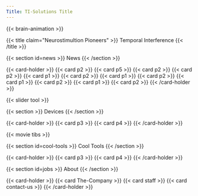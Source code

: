 ```yaml
---
Title: TI-Solutions Title
---
```

{{< brain-animation >}}

{{< title claim="Neurostimultion Pioneers" >}}
Temporal Interference
{{< /title >}}

{{< section id=news >}}
News
{{< /section >}}

{{< card-holder >}}
{{< card p2 >}}
{{< card p5 >}}
{{< card p2 >}}
{{< card p2 >}}
{{< card p1 >}}
{{< card p2 >}}
{{< card p1 >}}
{{< card p2 >}}
{{< card p1 >}}
{{< card p2 >}}
{{< card p1 >}}
{{< card p2 >}}
{{< /card-holder >}}

{{< slider tool >}}

{{< section >}}
Devices
{{< /section >}}

{{< card-holder >}}
{{< card p3 >}}
{{< card p4 >}}
{{< /card-holder >}}

{{< movie tibs >}}


{{< section id=cool-tools >}}
Cool Tools
{{< /section >}}

{{< card-holder >}}
{{< card p3 >}}
{{< card p4 >}}
{{< /card-holder >}}

{{< section id=jobs >}}
About
{{< /section >}}

{{< card-holder >}}
{{< card The-Company >}}
{{< card staff >}}
{{< card contact-us >}}
{{< /card-holder >}}
